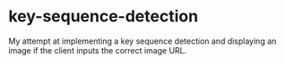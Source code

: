# key-sequence-detection

My attempt at implementing a key sequence detection and displaying an image if the client inputs the correct image URL.
